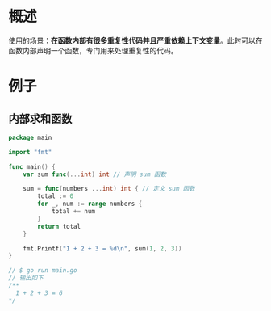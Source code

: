 # 概述

使用的场景：**在函数内部有很多重复性代码并且严重依赖上下文变量**。此时可以在函数内部声明一个函数，专门用来处理重复性的代码。

# 例子

## 内部求和函数

```go
package main

import "fmt"

func main() {
	var sum func(...int) int // 声明 sum 函数

	sum = func(numbers ...int) int { // 定义 sum 函数
		total := 0
		for _, num := range numbers {
			total += num
		}
		return total
	}

	fmt.Printf("1 + 2 + 3 = %d\n", sum(1, 2, 3))
}

// $ go run main.go
// 输出如下 
/**
  1 + 2 + 3 = 6
*/
```